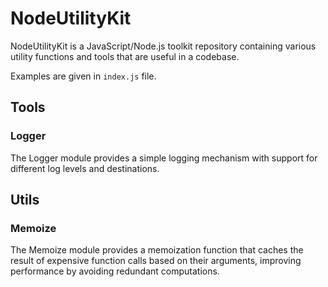 # NodeUtilityKit

NodeUtilityKit is a JavaScript/Node.js toolkit repository containing various utility functions and tools that are useful in a codebase.

Examples are given in `index.js` file.

## Tools

### Logger

The Logger module provides a simple logging mechanism with support for different log levels and destinations.


## Utils

### Memoize

The Memoize module provides a memoization function that caches the result of expensive function calls based on their arguments, improving performance by avoiding redundant computations.